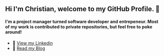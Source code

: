 ## Hi I'm Christian, welcome to my GitHub Profile. 👋

#### I'm a project manager turned software developer and entrepeneur. Most of my work is contributed to private repositories, but feel free to poke around!

- 💼   [ View my Linkedin](https://www.linkedin.com/in/christiansendler/)
- 📓   [ Read my Blog](https://sendler.medium.com/)
